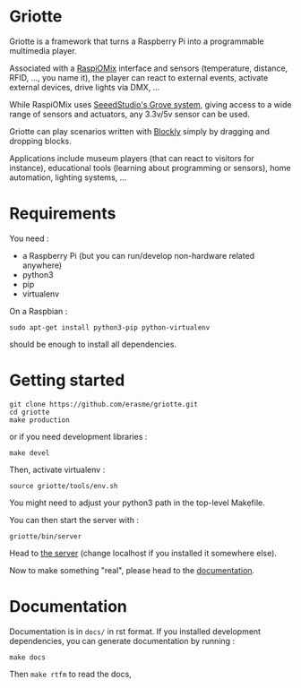 Griotte
=======

Griotte is a framework that turns a Raspberry Pi into a programmable multimedia
player.

Associated with a [RaspiOMix](https://github.com/hugokernel/RaspiOMix) interface
and sensors (temperature, distance, RFID, ..., you name it), the player can
react to external events, activate external devices, drive lights via DMX, ...

While RaspiOMix uses [SeeedStudio's Grove
system](http://www.seeedstudio.com/wiki/GROVE_System), giving access to a wide
range of sensors and actuators, any 3.3v/5v sensor can be used.

Griotte can play scenarios written with
[Blockly](https://code.google.com/p/blockly/) simply by dragging and dropping
blocks.

Applications include museum players (that can react to visitors for instance),
educational tools (learning about programming or sensors), home automation,
lighting systems, ...

# Requirements

You need :
- a Raspberry Pi (but you can run/develop non-hardware related anywhere)
- python3
- pip
- virtualenv

On a Raspbian :

    sudo apt-get install python3-pip python-virtualenv

should be enough to install all dependencies.

# Getting started

    git clone https://github.com/erasme/griotte.git
    cd griotte
    make production

or if you need development libraries :

    make devel

Then, activate virtualenv :

    source griotte/tools/env.sh

You might need to adjust your python3 path in the top-level Makefile.

You can then start the server with :

    griotte/bin/server

Head to [the server](http://localhost:8888) (change localhost if you installed
it somewhere else).

Now to make something "real", please head to the
[documentation](http://griotte.erasme.org/docs/).

# Documentation

Documentation is in `docs/` in rst format. If you installed development
dependencies, you can generate documentation by running :

    make docs

Then `make rtfm` to read the docs,






